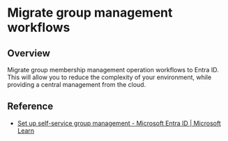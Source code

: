 #  Migrate group management workflows

## Overview

Migrate group membership management operation workflows to Entra ID. This will allow you to reduce the complexity of your environment, while providing a central management from the cloud.

## Reference

* [Set up self-service group management - Microsoft Entra ID | Microsoft Learn](https://learn.microsoft.com/entra/identity/users/groups-self-service-management)
